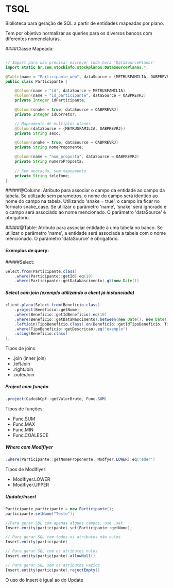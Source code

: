 TSQL
=======

Biblioteca para geração de SQL a partir de entidades mapeadas por plano.

Tem por objetivo normalizar as queries para os diversos bancos com diferentes nomenclaturas.

####Classe Mapeada:

```java

// Import para não precisar escrever toda hora 'DataSourcePlanos'
import static br.com.stockinfo.stockplanos.DataSourcePlanos.*;

@Table(name = "Participante_web", dataSource = {METRUSFAMILIA, OABPREVRJ})
public class Participante {

	@Column(name = "id", dataSource = METRUSFAMILIA)
	@Column(name = "id_participante", dataSource = OABPREVRJ)
	private Integer idParticipante;

	@Column(snake = true, dataSource = OABPREVRJ)
	private Integer idCorretor;

	// Mapeamento de multiplos planos
	@Column(dataSource = {METRUSFAMILIA, OABPREVRJ})
	private String sexo;

	@Column(snake = true, dataSource = OABPREVRJ)
	private String nomeProponente;

	@Column(name = "num_proposta", dataSource = OABPREVRJ)
	private String numeroProposta;
	
	// Sem anotação, sem mapeamento
	private String telefone;
}

```

#####@Column: 
Atributo para associar o campo da entidade ao campo da tabela. 
Se utilizado sem parametros, o nome do campo será identico ao nome do campo na tabela. 
Utilizando 'snake = true', o campo ira ficar no formato snake_case. 
Se utilizar o parâmetro 'name', 'snake' será ignorado e o campo será associado ao nome mencionado. 
O parâmetro 'dataSource' é obrigatório.

#####@Table:
Atributo para associar entidade a uma tabela no banco. Se utilizar o parâmetro 'name', a entidade será associada a tabela com o nome mencionado.
O parâmetro 'dataSource' é obrigatório.

#### Exemplos de query:

#####Select:
```java
Select.from(Participante.class)
    .where(Participante::getId).eq(10)
    .where(Participante::getDataNascimento).gt(new Date())
```

##### Select com join (exemplo utilizando o client já instanciado)

```java
client.plano(Select.from(Beneficio.class)
    .project(Beneficio::getNome)
    .where(Beneficio::getIdBeneficio).eq(10)
    .where(Beneficio::getDataNascimento).between(new Date(), new Date());
    .leftJoin(TipoBeneficio.class).on(Beneficio::getIdTipoBeneficio, TipoBeneficio::getId)
    .where(TipoBeneficio::getDescricao).eq("exemplo")
    .using(Beneficio.class)
);
```
Tipos de joins:
* .join (inner join)
* .leftJoin
* .rightJoin
* .outerJoin

##### Project com função
```java
.project(CadcobCpf::getValorBruto, Func.SUM)
```

Tipos de funções:

* Func.SUM
* Func.MAX
* Func.MIN
* Func.COALESCE

##### Where com Modifiyer
```java
.where(Participante::getNomeProponente, Modfyer.LOWER).eq("eder")
```

Tipos de Modifiyer:
* Modifiyer.LOWER
* Modifiyer.UPPER

##### Update/Insert

```java
Participante participante = new Participante();
participante.setNome("Teste");

//Para gerar SQL com apenas alguns campos, use .set
Insert.entity(participante).set(Participante::getNome);

// Para gerar SQL com todos os atributos não nulos
Insert.entity(participante)

// Para gerar SQL com os atributos nulos
Insert.entity(participante).allowNull()

// Para gerar SQL sem os atributos vazios
Insert.entity(participante).rejectEmpty()
```

O uso do Insert é igual ao do Update